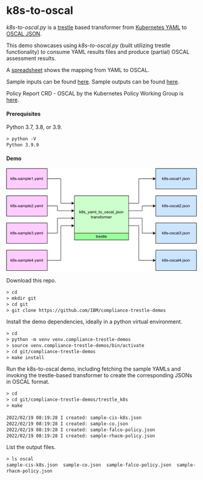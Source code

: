 # k8s-to-oscal

*k8s-to-oscal.py* is a [trestle](https://github.com/IBM/compliance-trestle) based transformer from [Kubernetes YAML](https://github.com/kubernetes-sigs/wg-policy-prototypes) to [OSCAL JSON](https://pages.nist.gov/OSCAL/reference/latest/assessment-results/json-outline/).

This demo showcases using *k8s-to-oscal.py* (built utilizing trestle functionality) to consume YAML results files and produce (partial) OSCAL assessment results.

A [spreadsheet](https://github.com/IBM/compliance-trestle-demos/blob/fixk8s-to-oscal-links/trestle_k8s/Kubernetes-Yaml-to-OSCAL-Mapping.xlsx) shows the mapping from YAML to OSCAL.

Sample inputs can be found [here](https://github.com/kubernetes-sigs/wg-policy-prototypes/tree/master/policy-report/samples). Sample outputs can be found [here](https://github.com/IBM/compliance-trestle-demos/tree/fixk8s-to-oscal-links/trestle_k8s/oscal-samples).

Policy Report CRD - OSCAL by the Kubernetes Policy Working Group is [here](https://docs.google.com/document/d/1RdxSz5kEdOPWPVCRNXWBM3AmeU2iBxRAKe89hN3JrtE/edit#).

#### Prerequisites

Python 3.7, 3.8, or 3.9.

```
> python -V
Python 3.9.9
```

#### Demo

![image](images/k8s-to-oscal.drawio.png)

Download this repo.

```
> cd
> mkdir git
> cd git
> git clone https://github.com/IBM/compliance-trestle-demos
```

Install the demo dependencies, ideally in a python virtual environment.

```
> cd
> python -m venv venv.compliance-trestle-demos
> source venv.compliance-trestle-demos/bin/activate
> cd git/compliance-trestle-demos
> make install
```

Run the k8s-to-oscal demo, including fetching the sample YAMLs and invoking the trestle-based transformer to create the corresponding JSONs in OSCAL format.

```
> cd
> cd git/compliance-trestle-demos/trestle_k8s
> make

2022/02/19 08:19:28 I created: sample-cis-k8s.json
2022/02/19 08:19:28 I created: sample-co.json
2022/02/19 08:19:28 I created: sample-falco-policy.json
2022/02/19 08:19:28 I created: sample-rhacm-policy.json
```

List the output files.

```
> ls oscal
sample-cis-k8s.json  sample-co.json  sample-falco-policy.json  sample-rhacm-policy.json
```

